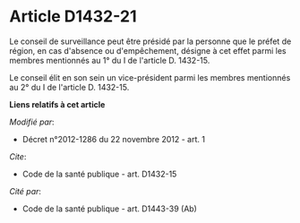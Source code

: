 # Article D1432-21

Le conseil de surveillance peut être présidé par la personne que le préfet de région, en cas d'absence ou d'empêchement,
désigne à cet effet parmi les membres mentionnés au 1° du I de l'article D. 1432-15. 

Le conseil élit en son sein un vice-président parmi les membres mentionnés au 2° du I de l'article D. 1432-15.

**Liens relatifs à cet article**

_Modifié par_:

  - Décret n°2012-1286 du 22 novembre 2012 - art. 1

_Cite_:

  - Code de la santé publique - art. D1432-15

_Cité par_:

  - Code de la santé publique - art. D1443-39 (Ab)
